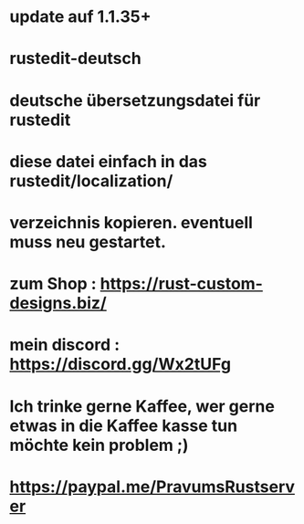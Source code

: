 # update auf 1.1.35+
# rustedit-deutsch
# deutsche übersetzungsdatei für rustedit
# diese datei einfach in das rustedit/localization/ 
# verzeichnis kopieren. eventuell muss neu gestartet.
# zum Shop : https://rust-custom-designs.biz/
# mein discord :  https://discord.gg/Wx2tUFg
# Ich trinke gerne Kaffee, wer gerne etwas in die Kaffee kasse tun möchte kein problem ;) 
# https://paypal.me/PravumsRustserver





